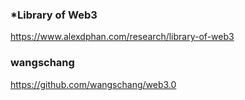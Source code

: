 
### *Library of Web3
https://www.alexdphan.com/research/library-of-web3

### wangschang
https://github.com/wangschang/web3.0
